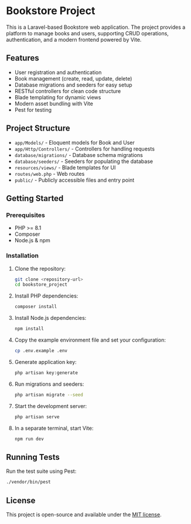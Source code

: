 # Bookstore Project

This is a Laravel-based Bookstore web application. The project provides a platform to manage books and users, supporting CRUD operations, authentication, and a modern frontend powered by Vite.

## Features

- User registration and authentication
- Book management (create, read, update, delete)
- Database migrations and seeders for easy setup
- RESTful controllers for clean code structure
- Blade templating for dynamic views
- Modern asset bundling with Vite
- Pest for testing

## Project Structure

- `app/Models/` - Eloquent models for Book and User
- `app/Http/Controllers/` - Controllers for handling requests
- `database/migrations/` - Database schema migrations
- `database/seeders/` - Seeders for populating the database
- `resources/views/` - Blade templates for UI
- `routes/web.php` - Web routes
- `public/` - Publicly accessible files and entry point

## Getting Started

### Prerequisites
- PHP >= 8.1
- Composer
- Node.js & npm

### Installation
1. Clone the repository:
   ```sh
   git clone <repository-url>
   cd bookstore_project
   ```
2. Install PHP dependencies:
   ```sh
   composer install
   ```
3. Install Node.js dependencies:
   ```sh
   npm install
   ```
4. Copy the example environment file and set your configuration:
   ```sh
   cp .env.example .env
   ```
5. Generate application key:
   ```sh
   php artisan key:generate
   ```
6. Run migrations and seeders:
   ```sh
   php artisan migrate --seed
   ```
7. Start the development server:
   ```sh
   php artisan serve
   ```
8. In a separate terminal, start Vite:
   ```sh
   npm run dev
   ```

## Running Tests

Run the test suite using Pest:
```sh
./vendor/bin/pest
```

## License

This project is open-source and available under the [MIT license](LICENSE).
